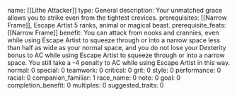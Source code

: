 name: [[Lithe Attacker]]
type: General
description: Your unmatched grace allows you to strike even from the tightest crevices.
prerequisites: [[Narrow Frame]], Escape Artist 5 ranks, animal or magical beast.
prerequisite_feats: [[Narrow Frame]]
benefit: You can attack from nooks and crannies, even while using Escape Artist to squeeze through or into a narrow space less than half as wide as your normal space, and you do not lose your Dexterity bonus to AC while using Escape Artist to squeeze through or into a narrow space. You still take a -4 penalty to AC while using Escape Artist in this way.
normal: 0
special: 0
teamwork: 0
critical: 0
grit: 0
style: 0
performance: 0
racial: 0
companion_familiar: 1
race_name: 0
note: 0
goal: 0
completion_benefit: 0
multiples: 0
suggested_traits: 0
